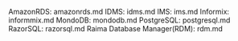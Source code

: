 AmazonRDS: amazonrds.md
IDMS: idms.md
IMS: ims.md
Informix: informmix.md
MondoDB: mondodb.md
PostgreSQL: postgresql.md
RazorSQL: razorsql.md
Raima Database Manager(RDM): rdm.md